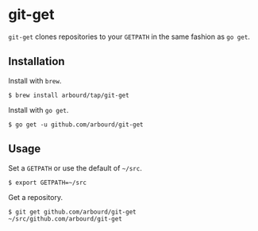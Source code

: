 # git-get

`git-get` clones repositories to your `GETPATH` in the same fashion as `go get`.

## Installation

Install with `brew`.

```console
$ brew install arbourd/tap/git-get
```

Install with `go get`.

```console
$ go get -u github.com/arbourd/git-get
```

## Usage

Set a `GETPATH` or use the default of `~/src`.

```console
$ export GETPATH=~/src
```

Get a repository.

```console
$ git get github.com/arbourd/git-get
~/src/github.com/arbourd/git-get
```

